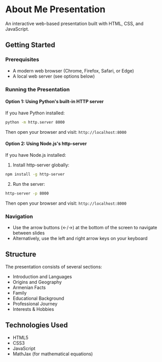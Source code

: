 # About Me Presentation

An interactive web-based presentation built with HTML, CSS, and JavaScript.

## Getting Started

### Prerequisites
- A modern web browser (Chrome, Firefox, Safari, or Edge)
- A local web server (see options below)

### Running the Presentation

#### Option 1: Using Python's built-in HTTP server

If you have Python installed:

```bash
python -m http.server 8000
```

Then open your browser and visit: `http://localhost:8000`

#### Option 2: Using Node.js's http-server

If you have Node.js installed:

1. Install http-server globally:
```bash
npm install -g http-server
```

2. Run the server:
```bash
http-server -p 8000
```

Then open your browser and visit: `http://localhost:8000`

### Navigation

- Use the arrow buttons (←/→) at the bottom of the screen to navigate between slides
- Alternatively, use the left and right arrow keys on your keyboard

## Structure

The presentation consists of several sections:
- Introduction and Languages
- Origins and Geography
- Armenian Facts
- Family
- Educational Background
- Professional Journey
- Interests & Hobbies

## Technologies Used

- HTML5
- CSS3
- JavaScript
- MathJax (for mathematical equations) 